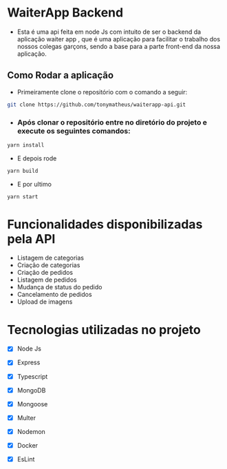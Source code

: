 # WaiterApp Backend
- Esta é uma api feita em node Js com intuito de ser o  backend da aplicação waiter app , que é uma aplicação para facilitar o trabalho dos nossos colegas garçons, sendo a base para a parte front-end da nossa aplicação.

## Como Rodar a aplicação
- Primeiramente clone o repositório com o comando a seguir:

```bash
git clone https://github.com/tonymatheus/waiterapp-api.git
```

- ### Após clonar o repositório entre no diretório do projeto e execute os seguintes comandos:
```bash
yarn install
```
- E depois rode

```bash
yarn build
```

- E por ultimo

```bash
yarn start
```



# Funcionalidades disponibilizadas pela API

- Listagem de categorias
- Criação de categorias
- Criação de pedidos
- Listagem de pedidos
- Mudança de status do pedido
- Cancelamento de pedidos
- Upload de imagens

# Tecnologias utilizadas no projeto
- [x] Node Js
- [x] Express
- [x] Typescript
- [x] MongoDB
- [x] Mongoose
- [x] Multer 
- [x] Nodemon
- [x] Docker
- [x] EsLint

